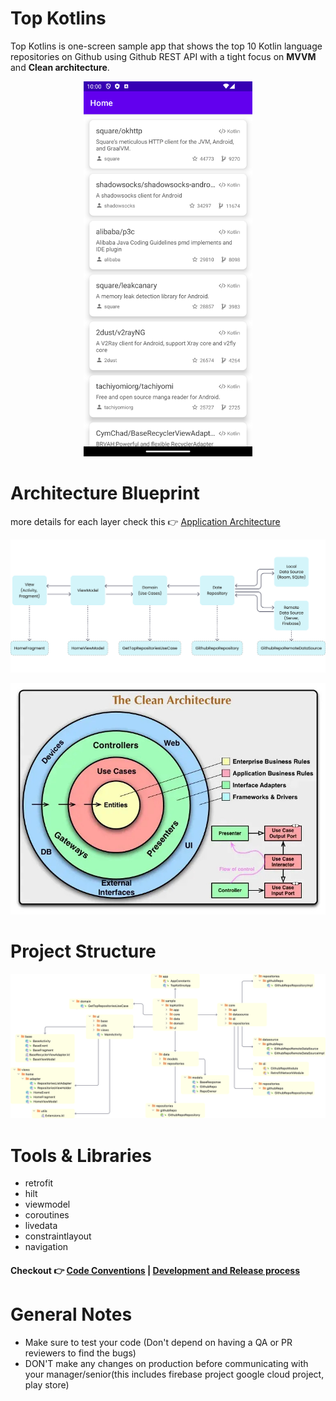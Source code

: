 # **Top Kotlins**

Top Kotlins is one-screen sample app that shows the top 10 Kotlin language repositories on Github using Github REST API with a tight focus on **MVVM** and **Clean architecture**.

<p align="center">
  <img width="270" height="600" src="/docs/images/Screenshot.png">
</p>

# **Architecture Blueprint**
more details for each layer check this 👉 [Application Architecture](docs/ApplicationArchitecture.md)

<p align="center">
  <img src="/docs/images/MVVM.png">
</p>

<p align="center">
  <img src="/docs/images/CleanArchitecture.jpg">
</p>

# **Project Structure**

<p align="center">
  <img src="/docs/images/ProjectStructure.png">
</p>

# **Tools & Libraries**

- retrofit
- hilt
- viewmodel
- coroutines
- livedata
- constraintlayout
- navigation

#### Checkout 👉 [Code Conventions](docs/CodeConventions.md) | [Development and Release process](docs/DevelopmentReleaseProcess.md)

# **General Notes**
- Make sure to test your code (Don't depend on having a QA or PR reviewers to find the bugs)
- DON'T make any changes on production before communicating with your manager/senior(this includes firebase project google cloud project, play store)

